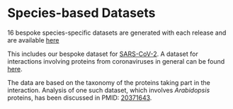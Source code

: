 # Species-based Datasets

16 bespoke species-specific datasets are generated with each release and are available [here](https://www.ebi.ac.uk/intact/interactomes)

This includes our bespoke dataset for [SARS-CoV-2](https://www.ebi.ac.uk/intact/search?query=2697049&interactorSpeciesFilter=SARS-CoV-2). A dataset for interactions involving proteins from coronaviruses in general can be found [here](https://www.ebi.ac.uk/intact/download/datasets#curated).

The data are based on the taxonomy of the proteins taking part in the interaction. Analysis of one such dataset, which involves _Arabidopsis_ proteins, has been discussed in PMID: [20371643](http://europepmc.org/article/MED/20371643).
